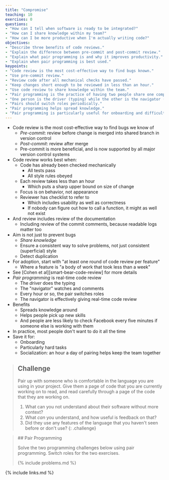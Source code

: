 ```yaml
---
title: "Compromise"
teaching: 10
exercises: 0
questions:
- "How can I tell when software is ready to be integrated?"
- "How can I share knowledge within my team?"
- "How can I be more productive when I'm actually writing code?"
objectives:
- "Describe three benefits of code reviews."
- "Explain the difference between pre-commit and post-commit review."
- "Explain what pair programming is and why it improves productivity."
- "Explain when pair programming is best used."
keypoints:
- "Code review is the most cost-effective way to find bugs known."
- "Use pre-commit review."
- "Review code after all mechanical checks have passed."
- "Keep changes short enough to be reviewed in less than an hour."
- "Use code review to share knowledge within the team."
- "Pair programming is the practice of having two people share one computer while writing code."
- "One person is the driver (typing) while the other is the navigator (watching and commenting)."
- "Pairs should switch roles periodically."
- "Pair programming helps spread knowledge."
- "Pair programming is particularly useful for onboarding and difficult tasks."
---
```


*   Code review is the most cost-effective way to find bugs we know of
    *   *Pre-commit*: review before change is merged into shared branch in version control
    *   *Post-commit*: review after merge
    *   Pre-commit is more beneficial, and is now supported by all major version control systems
*   Code review works best when:
    *   Code has already been checked mechanically
        *   All tests pass
        *   All style rules obeyed
    *   Each review takes less than an hour
        *   Which puts a sharp upper bound on size of change
    *   Focus is on behavior, not appearance
    *   Reviewer has checklist to refer to
        *   Which includes usability as well as correctness
        *   If nobody can figure out how to call a function, it might as well not exist
*   And review includes review of the documentation
    *   Including review of the commit comments, because readable logs matter too
*   Aim is not just to prevent bugs
    *   *Share knowledge*
    *   Ensure a consistent way to solve problems, not just consistent (superficial) style
    *   Detect duplication
*   For adoption, start with "at least one round of code review per feature"
    *   Where a feature is "a body of work that took less than a week"
*   See [Cohen et al][smart-bear-code-review] for more details
*   *Pair programming* is real-time code review
    *   The *driver* does the typing
    *   The "navigator" watches and comments
    *   Every hour or so, the pair switches roles
    *   The navigator is effectively giving real-time code review
*   Benefits
    *   Spreads knowledge around
    *   Helps people pick up new skills
    *   And people are less likely to check Facebook every five minutes if someone else is working with them
*   In practice, most people don't want to do it all the time
*   Save it for:
    *   Onboarding
    *   Particularly hard tasks
    *   Socialization: an hour a day of pairing helps keep the team together

> ## Challenge
>
> Pair up with someone who is comfortable in the language you are using in your project.
> Give them a page of code that you are currently working on to read,
> and read carefully through a page of the code that they are working on.
>
> 1.  What can you not understand about their software without more context?
> 2.  What *can* you understand, and how useful is feedback on that?
> 3.  Did they use any features of the language that you haven't seen before or don't use?
{: .challenge}

<blockquote class="challenge" markdown="1">
## Pair Programming

Solve the two programming challenges below using pair programming.
Switch roles for the two exercises.

{% include problems.md %}
</blockquote>

{% include links.md %}
